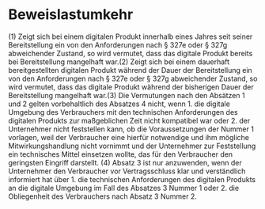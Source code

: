 # Beweislastumkehr

(1) Zeigt sich bei einem digitalen Produkt innerhalb eines Jahres seit seiner Bereitstellung ein von den Anforderungen nach § 327e oder § 327g abweichender Zustand, so wird vermutet, dass das digitale Produkt bereits bei Bereitstellung mangelhaft war.(2) Zeigt sich bei einem dauerhaft bereitgestellten digitalen Produkt während der Dauer der Bereitstellung ein von den Anforderungen nach § 327e oder § 327g abweichender Zustand, so wird vermutet, dass das digitale Produkt während der bisherigen Dauer der Bereitstellung mangelhaft war.(3) Die Vermutungen nach den Absätzen 1 und 2 gelten vorbehaltlich des Absatzes 4 nicht, wenn  1.
 die digitale Umgebung des Verbrauchers mit den technischen Anforderungen des digitalen Produkts zur maßgeblichen Zeit nicht kompatibel war oder
 2.
 der Unternehmer nicht feststellen kann, ob die Voraussetzungen der Nummer 1 vorlagen, weil der Verbraucher eine hierfür notwendige und ihm mögliche Mitwirkungshandlung nicht vornimmt und der Unternehmer zur Feststellung ein technisches Mittel einsetzen wollte, das für den Verbraucher den geringsten Eingriff darstellt.
(4) Absatz 3 ist nur anzuwenden, wenn der Unternehmer den Verbraucher vor Vertragsschluss klar und verständlich informiert hat über  1.
 die technischen Anforderungen des digitalen Produkts an die digitale Umgebung im Fall des Absatzes 3 Nummer 1 oder
 2.
 die Obliegenheit des Verbrauchers nach Absatz 3 Nummer 2.
 

